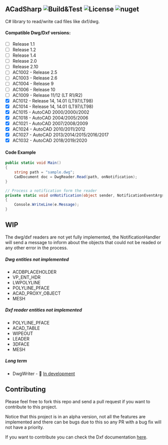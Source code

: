﻿## ACadSharp ![Build&Test](https://github.com/DomCr/ACadSharp/actions/workflows/build_n_test.yml/badge.svg) ![License](https://img.shields.io/github/license/DomCr/ACadSharp) ![nuget](https://img.shields.io/nuget/v/Acadsharp)

C# library to read/write cad files like dxf/dwg.

#### Compatible Dwg/Dxf versions:

- [ ] Release 1.1 
- [ ] Release 1.2
- [ ] Release 1.4
- [ ] Release 2.0
- [ ] Release 2.10
- [ ] AC1002 - Release 2.5
- [ ] AC1003 - Release 2.6
- [ ] AC1004 - Release 9
- [ ] AC1006 - Release 10
- [ ] AC1009 - Release 11/12 (LT R1/R2)
- [x] AC1012 - Release 14, 14.01 (LT97/LT98)
- [x] AC1014 - Release 14, 14.01 (LT97/LT98)
- [x] AC1015 - AutoCAD 2000/2000i/2002
- [x] AC1018 - AutoCAD 2004/2005/2006
- [x] AC1021 - AutoCAD 2007/2008/2009
- [x] AC1024 - AutoCAD 2010/2011/2012
- [x] AC1027 - AutoCAD 2013/2014/2015/2016/2017
- [x] AC1032 - AutoCAD 2018/2019/2020

#### Code Example

```c#
public static void Main()
{
	string path = "sample.dwg";
	CadDocument doc = DwgReader.Read(path, onNotification);
}

// Process a notification form the reader
private static void onNotification(object sender, NotificationEventArgs e)
{
	Console.WriteLine(e.Message);
}
```

WIP
---

The dwg/dxf readers are not yet fully implemented, the NotificationHandler will send a message to inform about the objects that could not be readed or any other error in the process.

##### Dwg entities not implemented

- ACDBPLACEHOLDER
- VP_ENT_HDR
- LWPOLYLINE
- POLYLINE_PFACE
- ACAD_PROXY_OBJECT
- MESH

##### Dxf reader entities not implemented

- POLYLINE_PFACE
- ACAD_TABLE
- WIPEOUT
- LEADER
- 3DFACE
- MESH

##### Long term 

- DwgWriter - 🚧 [In development](https://github.com/DomCR/ACadSharp/tree/DwgWriter)

Contributing
------------

Please feel free to fork this repo and send a pull request if you want to contribute to this project.

Notice that this project is in an alpha version, not all the features are implemented and there can be bugs due to this so any PR with a bug fix will not have a priority.

If you want to contribute you can check the Dxf documentation [here](https://help.autodesk.com/view/OARX/2021/ENU/?guid=GUID-235B22E0-A567-4CF6-92D3-38A2306D73F3). 